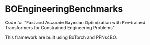 # BOEngineeringBenchmarks


Code for "Fast and Accurate Bayesian Optimization with Pre-trained Transformers for Constrained Engineering Problems"

This framework are built using BoTorch and PFNs4BO.


